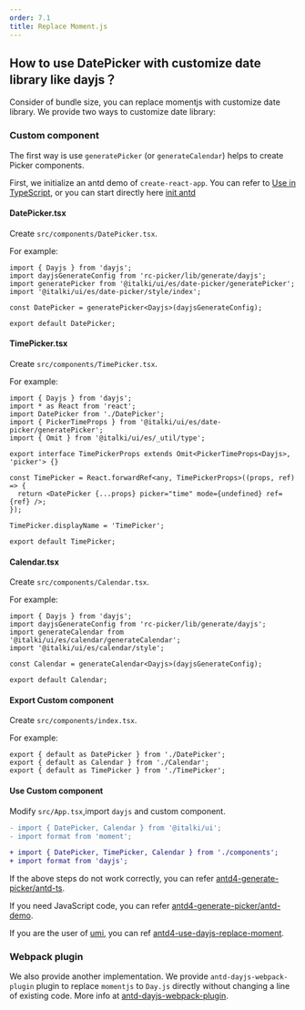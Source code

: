 ```yaml
---
order: 7.1
title: Replace Moment.js
---
```


## How to use DatePicker with customize date library like dayjs？

Consider of bundle size, you can replace momentjs with customize date library. We provide two ways to customize date library:

### Custom component

The first way is use `generatePicker` (or `generateCalendar`) helps to create Picker components.

First, we initialize an antd demo of `create-react-app`. You can refer to [Use in TypeScript](/docs/react/use-in-typescript), or you can start directly here [init antd](https://github.com/xiaohuoni/antd4-generate-picker/commit/47fec964e36d48bd15760f8f5abcb9655c259aa6)

#### DatePicker.tsx

Create `src/components/DatePicker.tsx`.

For example:

```tsx
import { Dayjs } from 'dayjs';
import dayjsGenerateConfig from 'rc-picker/lib/generate/dayjs';
import generatePicker from '@italki/ui/es/date-picker/generatePicker';
import '@italki/ui/es/date-picker/style/index';

const DatePicker = generatePicker<Dayjs>(dayjsGenerateConfig);

export default DatePicker;
```

#### TimePicker.tsx

Create `src/components/TimePicker.tsx`.

For example:

```tsx
import { Dayjs } from 'dayjs';
import * as React from 'react';
import DatePicker from './DatePicker';
import { PickerTimeProps } from '@italki/ui/es/date-picker/generatePicker';
import { Omit } from '@italki/ui/es/_util/type';

export interface TimePickerProps extends Omit<PickerTimeProps<Dayjs>, 'picker'> {}

const TimePicker = React.forwardRef<any, TimePickerProps>((props, ref) => {
  return <DatePicker {...props} picker="time" mode={undefined} ref={ref} />;
});

TimePicker.displayName = 'TimePicker';

export default TimePicker;
```

#### Calendar.tsx

Create `src/components/Calendar.tsx`.

For example:

```tsx
import { Dayjs } from 'dayjs';
import dayjsGenerateConfig from 'rc-picker/lib/generate/dayjs';
import generateCalendar from '@italki/ui/es/calendar/generateCalendar';
import '@italki/ui/es/calendar/style';

const Calendar = generateCalendar<Dayjs>(dayjsGenerateConfig);

export default Calendar;
```

#### Export Custom component

Create `src/components/index.tsx`.

For example:

```tsx
export { default as DatePicker } from './DatePicker';
export { default as Calendar } from './Calendar';
export { default as TimePicker } from './TimePicker';
```

#### Use Custom component

Modify `src/App.tsx`,import `dayjs` and custom component.

```diff
- import { DatePicker, Calendar } from '@italki/ui';
- import format from 'moment';

+ import { DatePicker, TimePicker, Calendar } from './components';
+ import format from 'dayjs';
```

If the above steps do not work correctly, you can refer [antd4-generate-picker/antd-ts](https://github.com/xiaohuoni/antd4-generate-picker/tree/master/antd-ts).

If you need JavaScript code, you can refer [antd4-generate-picker/antd-demo](https://github.com/xiaohuoni/antd4-generate-picker/tree/master/antd-demo).

If you are the user of [umi](https://umijs.org/), you can ref [antd4-use-dayjs-replace-moment](https://github.com/xiaohuoni/antd4-use-dayjs-replace-moment).

### Webpack plugin

We also provide another implementation. We provide `antd-dayjs-webpack-plugin` plugin to replace `momentjs` to `Day.js` directly without changing a line of existing code. More info at [antd-dayjs-webpack-plugin](https://github.com/ant-design/antd-dayjs-webpack-plugin).
